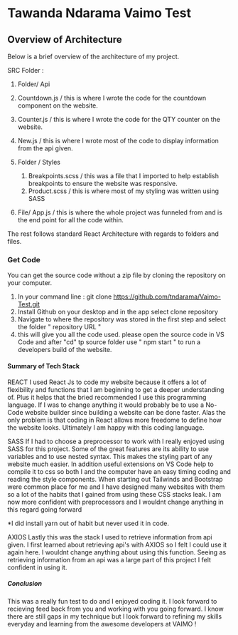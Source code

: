 # Tawanda Ndarama Vaimo Test 


## Overview of Architecture 
Below is a brief overview of the architecture of my project. 


SRC Folder :
1. Folder/ Api 
  1. Countdown.js / this is where I wrote the code for the countdown component on the website. 
  2. Counter.js / this is where I wrote the code for the QTY counter on the website. 
  3. New.js / this is where I wrote most of the code to display information from the api given.


2. Folder / Styles 
    1. Breakpoints.scss / this was a file that I imported to help establish breakpoints to ensure the website was responsive. 
    2. Product.scss / this is where most of my styling was written using SASS 


3. File/ App.js / this is where the whole project was funneled from and is the end point for all the code within. 


The rest follows standard React Architecture with regards to folders and files. 

### Get Code 
You can get the source code without a zip file by cloning the repository on your computer. 
1. In your command line : git clone https://github.com/tndarama/Vaimo-Test.git
2. Install Github on your desktop and in the app select clone repository 
3. Navigate to where the repository was stored in the first step and select the folder " repository URL " 
4. this will give you all the code used. please open the source code in VS Code and after "cd" tp source folder use " npm start " to run a developers build of the website. 


#### Summary of Tech Stack 
 
 REACT
 I used React Js to code my website because it offers a lot of flexibility and functions that I am beginning to get a deeper understanding of. Plus it helps 
 that the bried recommended I use this programming language. If I was to change anything it would probably be to use a No-Code website builder since 
 building a website can be done faster. Alas the only problem is that coding in React allows more freedome to define how the website looks. Ultimately I am happy with 
 this coding language. 
 
 SASS 
 If I had to choose a preprocessor to work with I really enjoyed using SASS for this project. Some of the great features are its ability to use variables 
 and to use nested syntax. This makes the styling part of any website much easier. In addition useful extensions on VS Code help to compile it to css 
 so both I and the computer have an easy timing coding and reading the style components. 
 When starting out Tailwinds and Bootstrap were common place for me and I have designed many websites with them so a lot of the habits that I gained from using these
 CSS stacks leak. I am now more confident with preprocessors and I wouldnt change anything in this regard going forward 
 
 *I did install yarn out of habit but never used it in code. 
 
 AXIOS 
 Lastly this was the stack I used to retrieve information from api given. I first learned about retrieving api's with AXIOS so I felt I could use it again here. 
 I wouldnt change anything about using this function. Seeing as retrieving information from an api was a large part of this project I felt confident in using it.
 
 ##### Conclusion 
 This was a really fun test to do and I enjoyed coding it. I look forward to recieving feed back from you and working with you going forward. I know there are still 
 gaps in my technique but I look forward to refining my skills everyday and learning from the awesome developers at VAIMO ! 




